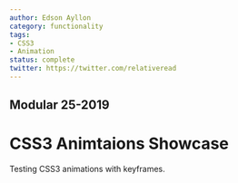 ```yaml
---
author: Edson Ayllon
category: functionality
tags:
- CSS3
- Animation
status: complete
twitter: https://twitter.com/relativeread
---
```


## Modular 25-2019

# CSS3 Animtaions Showcase

Testing CSS3 animations with keyframes. 
